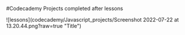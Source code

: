 #Codecademy Projects completed after lessons

![lessons](codecademy/Javascript_projects/Screenshot 2022-07-22 at 13.20.44.png?raw=true "Title")